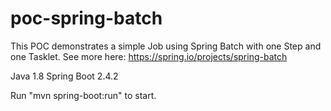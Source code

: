 # poc-spring-batch
This POC demonstrates a simple Job using Spring Batch with one Step and one Tasklet. See more here: https://spring.io/projects/spring-batch

Java 1.8
Spring Boot 2.4.2

Run "mvn spring-boot:run" to start.
